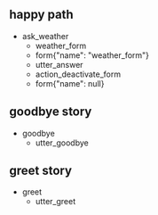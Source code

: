## happy path
* ask_weather
  - weather_form
  - form{"name": "weather_form"}
  - utter_answer
  - action_deactivate_form
  - form{"name": null}

## goodbye story
* goodbye
  - utter_goodbye

## greet story
* greet
  - utter_greet